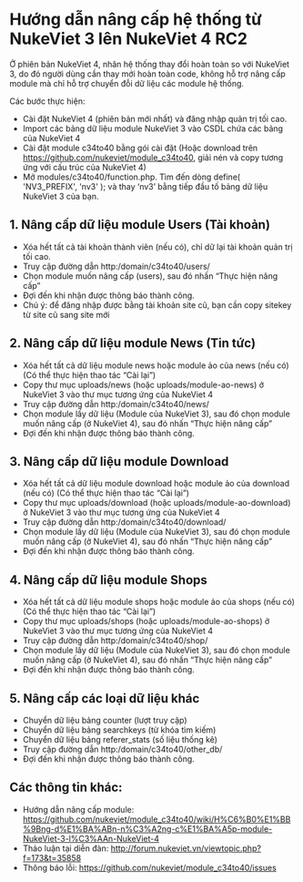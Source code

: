 # Hướng dẫn nâng cấp hệ thống từ NukeViet 3 lên NukeViet 4 RC2

Ở phiên bản NukeViet 4, nhân hệ thống thay đổi hoàn toàn so với NukeViet 3, do đó người dùng cần thay mới hoàn toàn code, không hỗ trợ nâng cấp module mà chỉ hỗ trợ chuyển đỗi dữ liệu các module hệ thống.

Các bước thực hiện:
- Cài đặt NukeViet 4 (phiên bản mới nhất) và đăng nhập quản trị tối cao.
- Import các bảng dữ liệu module NukeViet 3 vào CSDL chứa các bảng của NukeViet 4
- Cài đặt module c34to40 bằng gói cài đặt (Hoặc download trên https://github.com/nukeviet/module_c34to40, giải nén và copy tương ứng với cấu trúc của NukeViet 4)
- Mở modules/c34to40/function.php. Tìm đến dòng define( 'NV3_PREFIX', 'nv3' ); và thay ‘nv3’ bằng tiếp đầu tố bảng dữ liệu NukeViet 3 của bạn.

## 1. Nâng cấp dữ liệu module Users (Tài khoản)
- Xóa hết tất cả tài khoản thành viên (nếu có), chỉ dữ lại tài khoản quản trị tối cao.
- Truy cập đường dẫn http:/domain/c34to40/users/
- Chọn module muốn nâng cấp (users), sau đó nhấn “Thực hiện nâng cấp”
- Đợi đến khi nhận được thông báo thành công.
- Chú ý: để đăng nhập được bằng tài khoản site cũ, bạn cần copy sitekey từ site cũ sang site mới

## 2. Nâng cấp dữ liệu module News (Tin tức)
- Xóa hết tất cả dữ liệu module news hoặc module ảo của news (nếu có) (Có thể thực hiện thao tác “Cài lại”)
- Copy thư mục uploads/news (hoặc uploads/module-ao-news) ở NukeViet 3 vào thư mục tương ứng của NukeViet 4
- Truy cập đường dẫn http:/domain/c34to40/news/
- Chọn module lấy dữ liệu (Module của NukeViet 3), sau đó chọn module muốn nâng cấp (ở NukeViet 4), sau đó nhấn “Thực hiện nâng cấp”
- Đợi đến khi nhận được thông báo thành công.

## 3. Nâng cấp dữ liệu module Download
- Xóa hết tất cả dữ liệu module download hoặc module ảo của download (nếu có) (Có thể thực hiện thao tác “Cài lại”)
- Copy thư mục uploads/download (hoặc uploads/module-ao-download) ở NukeViet 3 vào thư mục tương ứng của NukeViet 4
- Truy cập đường dẫn http:/domain/c34to40/download/
- Chọn module lấy dữ liệu (Module của NukeViet 3), sau đó chọn module muốn nâng cấp (ở NukeViet 4), sau đó nhấn “Thực hiện nâng cấp”
- Đợi đến khi nhận được thông báo thành công.

## 4. Nâng cấp dữ liệu module Shops
- Xóa hết tất cả dữ liệu module shops hoặc module ảo của shops (nếu có) (Có thể thực hiện thao tác “Cài lại”)
- Copy thư mục uploads/shops (hoặc uploads/module-ao-shops) ở NukeViet 3 vào thư mục tương ứng của NukeViet 4
- Truy cập đường dẫn http:/domain/c34to40/shop/
- Chọn module lấy dữ liệu (Module của NukeViet 3), sau đó chọn module muốn nâng cấp (ở NukeViet 4), sau đó nhấn “Thực hiện nâng cấp”
- Đợi đến khi nhận được thông báo thành công.

## 5. Nâng cấp các loại dữ liệu khác
- Chuyển dữ liệu bảng counter (lượt truy cập)
- Chuyển dữ liệu bảng searchkeys (từ khóa tìm kiếm)
- Chuyển dữ liệu bảng referer_stats (số liệu thống kê)
- Truy cập đường dẫn http:/domain/c34to40/other_db/
- Đợi đến khi nhận được thông báo thành công.

## Các thông tin khác:
- Hướng dẫn nâng cấp module: https://github.com/nukeviet/module_c34to40/wiki/H%C6%B0%E1%BB%9Bng-d%E1%BA%ABn-n%C3%A2ng-c%E1%BA%A5p-module-NukeViet-3-l%C3%AAn-NukeViet-4
- Thảo luận tại diễn đàn: http://forum.nukeviet.vn/viewtopic.php?f=173&t=35858
- Thông báo lỗi: https://github.com/nukeviet/module_c34to40/issues
